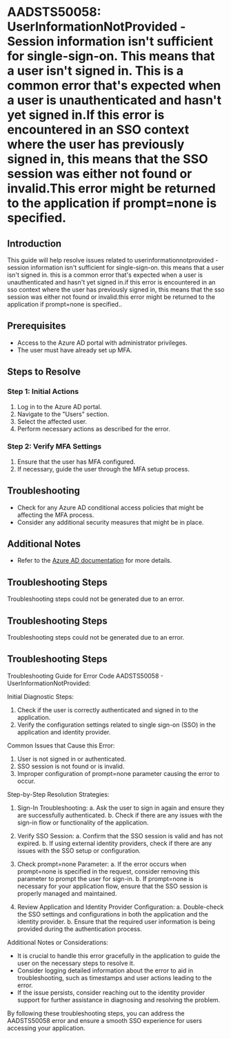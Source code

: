 # AADSTS50058: UserInformationNotProvided - Session information isn't sufficient for single-sign-on. This means that a user isn't signed in. This is a common error that's expected when a user is unauthenticated and hasn't yet signed in.If this error is encountered in an SSO context where the user has previously signed in, this means that the SSO session was either not found or invalid.This error might be returned to the application if prompt=none is specified.

## Introduction

This guide will help resolve issues related to userinformationnotprovided -
session information isn't sufficient for single-sign-on. this means that a user
isn't signed in. this is a common error that's expected when a user is
unauthenticated and hasn't yet signed in.if this error is encountered in an sso
context where the user has previously signed in, this means that the sso session
was either not found or invalid.this error might be returned to the application
if prompt=none is specified..

## Prerequisites

* Access to the Azure AD portal with administrator privileges.
* The user must have already set up MFA.

## Steps to Resolve

### Step 1: Initial Actions

1. Log in to the Azure AD portal.
2. Navigate to the "Users" section.
3. Select the affected user.
4. Perform necessary actions as described for the error.

### Step 2: Verify MFA Settings

1. Ensure that the user has MFA configured.
2. If necessary, guide the user through the MFA setup process.

## Troubleshooting

* Check for any Azure AD conditional access policies that might be affecting the
  MFA process.
* Consider any additional security measures that might be in place.

## Additional Notes

* Refer to the
  [Azure AD documentation](https://learn.microsoft.com/en-us/azure/active-directory/)
  for more details.

## Troubleshooting Steps

Troubleshooting steps could not be generated due to an error.

## Troubleshooting Steps

Troubleshooting steps could not be generated due to an error.

## Troubleshooting Steps

Troubleshooting Guide for Error Code AADSTS50058 - UserInformationNotProvided:

Initial Diagnostic Steps:

1. Check if the user is correctly authenticated and signed in to the
   application.
2. Verify the configuration settings related to single sign-on (SSO) in the
   application and identity provider.

Common Issues that Cause this Error:

1. User is not signed in or authenticated.
2. SSO session is not found or is invalid.
3. Improper configuration of prompt=none parameter causing the error to occur.

Step-by-Step Resolution Strategies:

1. Sign-In Troubleshooting: a. Ask the user to sign in again and ensure they are
   successfully authenticated. b. Check if there are any issues with the sign-in
   flow or functionality of the application.

2. Verify SSO Session: a. Confirm that the SSO session is valid and has not
   expired. b. If using external identity providers, check if there are any
   issues with the SSO setup or configuration.

3. Check prompt=none Parameter: a. If the error occurs when prompt=none is
   specified in the request, consider removing this parameter to prompt the user
   for sign-in. b. If prompt=none is necessary for your application flow, ensure
   that the SSO session is properly managed and maintained.

4. Review Application and Identity Provider Configuration: a. Double-check the
   SSO settings and configurations in both the application and the identity
   provider. b. Ensure that the required user information is being provided
   during the authentication process.

Additional Notes or Considerations:

* It is crucial to handle this error gracefully in the application to guide the
  user on the necessary steps to resolve it.
* Consider logging detailed information about the error to aid in
  troubleshooting, such as timestamps and user actions leading to the error.
* If the issue persists, consider reaching out to the identity provider support
  for further assistance in diagnosing and resolving the problem.

By following these troubleshooting steps, you can address the AADSTS50058 error
and ensure a smooth SSO experience for users accessing your application.
